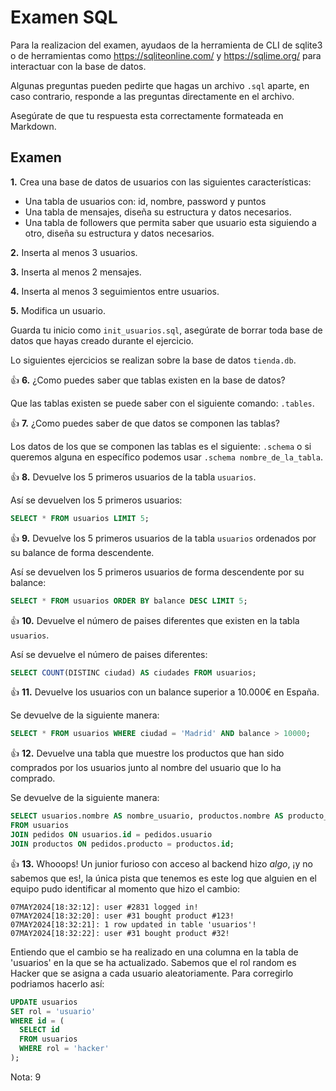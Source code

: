 # Examen SQL

Para la realizacion del examen, ayudaos de la herramienta de CLI de sqlite3 o de herramientas como https://sqliteonline.com/ y https://sqlime.org/ para interactuar con la base de datos.

Algunas preguntas pueden pedirte que hagas un archivo `.sql` aparte, en caso contrario, responde a las preguntas directamente en el archivo.

Asegúrate de que tu respuesta esta correctamente formateada en Markdown.

## Examen

**1.** Crea una base de datos de usuarios con las siguientes características:
  - Una tabla de usuarios con: id, nombre, password y puntos
  - Una tabla de mensajes, diseña su estructura y datos necesarios.
  - Una tabla de followers que permita saber que usuario esta siguiendo a otro, diseña su estructura y datos necesarios.

**2.** Inserta al menos 3 usuarios.

**3.** Inserta al menos 2 mensajes.

**4.** Inserta al menos 3 seguimientos entre usuarios.

**5.** Modifica un usuario.

Guarda tu inicio como `init_usuarios.sql`, asegúrate de borrar toda base de datos que hayas creado durante el ejercicio.

Lo siguientes ejercicios se realizan sobre la base de datos `tienda.db`.

👍 **6.** ¿Como puedes saber que tablas existen en la base de datos?
  
Que las tablas existen se puede saber con el siguiente comando: `.tables`.

👍 **7.** ¿Como puedes saber de que datos se componen las tablas?

Los datos de los que se componen las tablas es el siguiente: `.schema` o si queremos alguna en específico podemos usar `.schema nombre_de_la_tabla`.

👍 **8.** Devuelve los 5 primeros usuarios de la tabla `usuarios`.

Así se devuelven los 5 primeros usuarios: 
```sql
SELECT * FROM usuarios LIMIT 5;
```

👍 **9.** Devuelve los 5 primeros usuarios de la tabla `usuarios` ordenados por su balance de forma descendente.

Así se devuelven los 5 primeros usuarios de forma descendente por su balance: 
```sql
SELECT * FROM usuarios ORDER BY balance DESC LIMIT 5;
```

👍 **10.** Devuelve el número de paises diferentes que existen en la tabla `usuarios`.

Así se devuelve el número de paises diferentes: 
```sql
SELECT COUNT(DISTINC ciudad) AS ciudades FROM usuarios;
```

👍 **11.** Devuelve los usuarios con un balance superior a 10.000€ en España.

Se devuelve de la siguiente manera: 
```sql 
SELECT * FROM usuarios WHERE ciudad = 'Madrid' AND balance > 10000;
```

👍 **12.** Devuelve una tabla que muestre los productos que han sido comprados por los usuarios junto al nombre del usuario que lo ha comprado.

Se devuelve de la siguiente manera: 
```sql
SELECT usuarios.nombre AS nombre_usuario, productos.nombre AS producto_nombre
FROM usuarios
JOIN pedidos ON usuarios.id = pedidos.usuario
JOIN productos ON pedidos.producto = productos.id;
```

👍 **13.** Whooops! Un junior furioso con acceso al backend hizo *algo*, ¡y no sabemos que es!, la única pista que tenemos es este log que alguien en el equipo pudo identificar al momento que hizo el cambio:

~~~plain
07MAY2024[18:32:12]: user #2831 logged in!
07MAY2024[18:32:20]: user #31 bought product #123!
07MAY2024[18:32:21]: 1 row updated in table 'usuarios'!
07MAY2024[18:32:22]: user #31 bought product #32!
~~~

Entiendo que el cambio se ha realizado en una columna en la tabla de 'usuarios' en la que se ha actualizado.
Sabemos que el rol random es Hacker que se asigna a cada usuario aleatoriamente.
Para corregirlo podriamos hacerlo así:
```sql
UPDATE usuarios
SET rol = 'usuario'
WHERE id = (
  SELECT id
  FROM usuarios
  WHERE rol = 'hacker'
);
```

Nota: 9